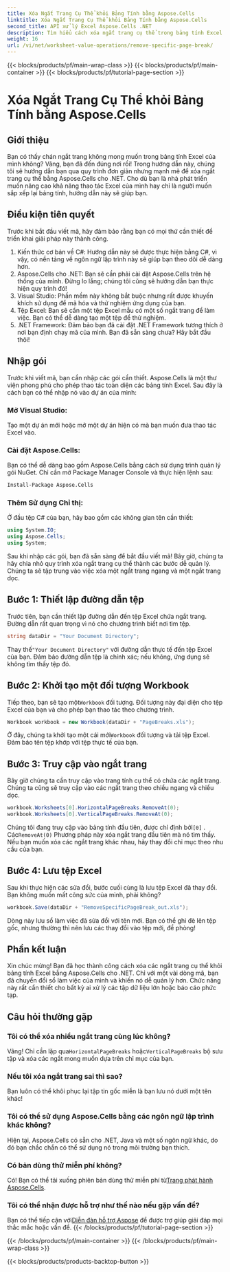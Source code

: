```yaml
---
title: Xóa Ngắt Trang Cụ Thể khỏi Bảng Tính bằng Aspose.Cells
linktitle: Xóa Ngắt Trang Cụ Thể khỏi Bảng Tính bằng Aspose.Cells
second_title: API xử lý Excel Aspose.Cells .NET
description: Tìm hiểu cách xóa ngắt trang cụ thể trong bảng tính Excel bằng Aspose.Cells cho .NET với hướng dẫn từng bước chi tiết này.
weight: 16
url: /vi/net/worksheet-value-operations/remove-specific-page-break/
---
```


{{< blocks/products/pf/main-wrap-class >}}
{{< blocks/products/pf/main-container >}}
{{< blocks/products/pf/tutorial-page-section >}}

# Xóa Ngắt Trang Cụ Thể khỏi Bảng Tính bằng Aspose.Cells

## Giới thiệu
Bạn có thấy chán ngắt trang không mong muốn trong bảng tính Excel của mình không? Vâng, bạn đã đến đúng nơi rồi! Trong hướng dẫn này, chúng tôi sẽ hướng dẫn bạn qua quy trình đơn giản nhưng mạnh mẽ để xóa ngắt trang cụ thể bằng Aspose.Cells cho .NET. Cho dù bạn là nhà phát triển muốn nâng cao khả năng thao tác Excel của mình hay chỉ là người muốn sắp xếp lại bảng tính, hướng dẫn này sẽ giúp bạn. 
## Điều kiện tiên quyết
Trước khi bắt đầu viết mã, hãy đảm bảo rằng bạn có mọi thứ cần thiết để triển khai giải pháp này thành công.
1. Kiến thức cơ bản về C#: Hướng dẫn này sẽ được thực hiện bằng C#, vì vậy, có nền tảng về ngôn ngữ lập trình này sẽ giúp bạn theo dõi dễ dàng hơn.
2. Aspose.Cells cho .NET: Bạn sẽ cần phải cài đặt Aspose.Cells trên hệ thống của mình. Đừng lo lắng; chúng tôi cũng sẽ hướng dẫn bạn thực hiện quy trình đó!
3. Visual Studio: Phần mềm này không bắt buộc nhưng rất được khuyến khích sử dụng để mã hóa và thử nghiệm ứng dụng của bạn.
4. Tệp Excel: Bạn sẽ cần một tệp Excel mẫu có một số ngắt trang để làm việc. Bạn có thể dễ dàng tạo một tệp để thử nghiệm.
5. .NET Framework: Đảm bảo bạn đã cài đặt .NET Framework tương thích ở nơi bạn định chạy mã của mình.
Bạn đã sẵn sàng chưa? Hãy bắt đầu thôi!
## Nhập gói
Trước khi viết mã, bạn cần nhập các gói cần thiết. Aspose.Cells là một thư viện phong phú cho phép thao tác toàn diện các bảng tính Excel. Sau đây là cách bạn có thể nhập nó vào dự án của mình:
### Mở Visual Studio: 
Tạo một dự án mới hoặc mở một dự án hiện có mà bạn muốn đưa thao tác Excel vào.
### Cài đặt Aspose.Cells: 
Bạn có thể dễ dàng bao gồm Aspose.Cells bằng cách sử dụng trình quản lý gói NuGet. Chỉ cần mở Package Manager Console và thực hiện lệnh sau:
```bash
Install-Package Aspose.Cells
```
### Thêm Sử dụng Chỉ thị: 
Ở đầu tệp C# của bạn, hãy bao gồm các không gian tên cần thiết:
```csharp
using System.IO;
using Aspose.Cells;
using System;
```
Sau khi nhập các gói, bạn đã sẵn sàng để bắt đầu viết mã!
Bây giờ, chúng ta hãy chia nhỏ quy trình xóa ngắt trang cụ thể thành các bước dễ quản lý. Chúng ta sẽ tập trung vào việc xóa một ngắt trang ngang và một ngắt trang dọc.
## Bước 1: Thiết lập đường dẫn tệp
Trước tiên, bạn cần thiết lập đường dẫn đến tệp Excel chứa ngắt trang. Đường dẫn rất quan trọng vì nó cho chương trình biết nơi tìm tệp.
```csharp
string dataDir = "Your Document Directory";
```
 Thay thế`"Your Document Directory"` với đường dẫn thực tế đến tệp Excel của bạn. Đảm bảo đường dẫn tệp là chính xác; nếu không, ứng dụng sẽ không tìm thấy tệp đó.
## Bước 2: Khởi tạo một đối tượng Workbook
 Tiếp theo, bạn sẽ tạo một`Workbook` đối tượng. Đối tượng này đại diện cho tệp Excel của bạn và cho phép bạn thao tác theo chương trình.
```csharp
Workbook workbook = new Workbook(dataDir + "PageBreaks.xls");
```
 Ở đây, chúng ta khởi tạo một cái mới`Workbook` đối tượng và tải tệp Excel. Đảm bảo tên tệp khớp với tệp thực tế của bạn.
## Bước 3: Truy cập vào ngắt trang
Bây giờ chúng ta cần truy cập vào trang tính cụ thể có chứa các ngắt trang. Chúng ta cũng sẽ truy cập vào các ngắt trang theo chiều ngang và chiều dọc.
```csharp
workbook.Worksheets[0].HorizontalPageBreaks.RemoveAt(0);
workbook.Worksheets[0].VerticalPageBreaks.RemoveAt(0);
```
 Chúng tôi đang truy cập vào bảng tính đầu tiên, được chỉ định bởi`[0]` . Các`RemoveAt(0)` Phương pháp này xóa ngắt trang đầu tiên mà nó tìm thấy. Nếu bạn muốn xóa các ngắt trang khác nhau, hãy thay đổi chỉ mục theo nhu cầu của bạn.
## Bước 4: Lưu tệp Excel
Sau khi thực hiện các sửa đổi, bước cuối cùng là lưu tệp Excel đã thay đổi. Bạn không muốn mất công sức của mình, phải không?
```csharp
workbook.Save(dataDir + "RemoveSpecificPageBreak_out.xls");
```
Dòng này lưu sổ làm việc đã sửa đổi với tên mới. Bạn có thể ghi đè lên tệp gốc, nhưng thường thì nên lưu các thay đổi vào tệp mới, đề phòng!
## Phần kết luận
Xin chúc mừng! Bạn đã học thành công cách xóa các ngắt trang cụ thể khỏi bảng tính Excel bằng Aspose.Cells cho .NET. Chỉ với một vài dòng mã, bạn đã chuyển đổi sổ làm việc của mình và khiến nó dễ quản lý hơn. Chức năng này rất cần thiết cho bất kỳ ai xử lý các tập dữ liệu lớn hoặc báo cáo phức tạp.
## Câu hỏi thường gặp
### Tôi có thể xóa nhiều ngắt trang cùng lúc không?
 Vâng! Chỉ cần lặp qua`HorizontalPageBreaks` hoặc`VerticalPageBreaks` bộ sưu tập và xóa các ngắt mong muốn dựa trên chỉ mục của bạn.
### Nếu tôi xóa ngắt trang sai thì sao?
Bạn luôn có thể khôi phục lại tập tin gốc miễn là bạn lưu nó dưới một tên khác!
### Tôi có thể sử dụng Aspose.Cells bằng các ngôn ngữ lập trình khác không?
Hiện tại, Aspose.Cells có sẵn cho .NET, Java và một số ngôn ngữ khác, do đó bạn chắc chắn có thể sử dụng nó trong môi trường bạn thích.
### Có bản dùng thử miễn phí không?
 Có! Bạn có thể tải xuống phiên bản dùng thử miễn phí từ[Trang phát hành Aspose.Cells](https://releases.aspose.com/cells/net/).
### Tôi có thể nhận được hỗ trợ như thế nào nếu gặp vấn đề?
 Bạn có thể tiếp cận với[Diễn đàn hỗ trợ Aspose](https://forum.aspose.com/c/cells/9) để được trợ giúp giải đáp mọi thắc mắc hoặc vấn đề.
{{< /blocks/products/pf/tutorial-page-section >}}

{{< /blocks/products/pf/main-container >}}
{{< /blocks/products/pf/main-wrap-class >}}

{{< blocks/products/products-backtop-button >}}
